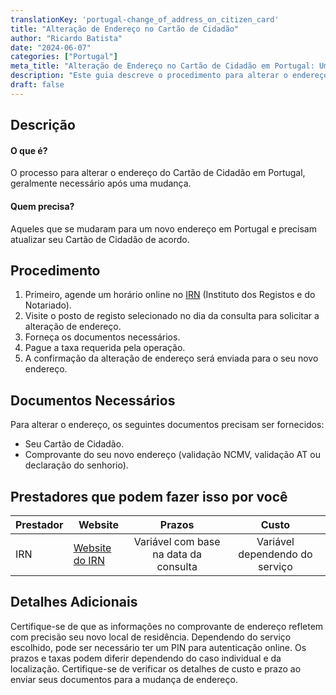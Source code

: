 ```yaml
---
translationKey: 'portugal-change_of_address_on_citizen_card'
title: "Alteração de Endereço no Cartão de Cidadão"
author: "Ricardo Batista"
date: "2024-06-07"
categories: ["Portugal"]
meta_title: "Alteração de Endereço no Cartão de Cidadão em Portugal: Um Guia Passo a Passo"
description: "Este guia descreve o procedimento para alterar o endereço no Cartão de Cidadão em Portugal, incluindo documentos necessários e prestadores de serviços."
draft: false
---
```


## Descrição
#### O que é?
O processo para alterar o endereço do Cartão de Cidadão em Portugal, geralmente necessário após uma mudança.
#### Quem precisa?
Aqueles que se mudaram para um novo endereço em Portugal e precisam atualizar seu Cartão de Cidadão de acordo.

## Procedimento
1. Primeiro, agende um horário online no [IRN](https://agendamento.irn.mj.pt/menu) (Instituto dos Registos e do Notariado).
2. Visite o posto de registo selecionado no dia da consulta para solicitar a alteração de endereço.
3. Forneça os documentos necessários.
4. Pague a taxa requerida pela operação.
5. A confirmação da alteração de endereço será enviada para o seu novo endereço.

## Documentos Necessários
Para alterar o endereço, os seguintes documentos precisam ser fornecidos:
- Seu Cartão de Cidadão.
- Comprovante do seu novo endereço (validação NCMV, validação AT ou declaração do senhorio).

## Prestadores que podem fazer isso por você

| Prestador        |     Website     |     Prazos    |       Custo      |
| --------------- | --------------- |  :-------------: | :-------------: |
| IRN      | [Website do IRN](https://www.irn.mj.pt/)       |     Variável com base na data da consulta   |    Variável dependendo do serviço      |

## Detalhes Adicionais
Certifique-se de que as informações no comprovante de endereço refletem com precisão seu novo local de residência. Dependendo do serviço escolhido, pode ser necessário ter um PIN para autenticação online. Os prazos e taxas podem diferir dependendo do caso individual e da localização. Certifique-se de verificar os detalhes de custo e prazo ao enviar seus documentos para a mudança de endereço.